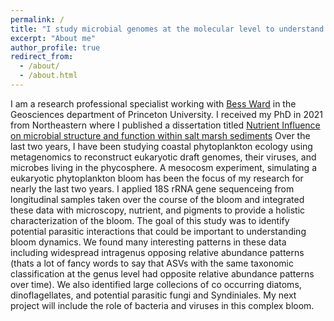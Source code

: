 ```yaml
---
permalink: /
title: "I study microbial genomes at the molecular level to understand how microbial communities influence the biogeochemistry of our planet"
excerpt: "About me"
author_profile: true
redirect_from: 
  - /about/
  - /about.html
---
```


I am a research professional specialist working with [Bess Ward](https://nitrogen.princeton.edu/) in the Geosciences department of Princeton University. I received my PhD in 2021 from Northeastern where I published a dissertation titled [Nutrient Influence on microbial structure and function within salt marsh sediments](https://web.archive.org/web/20220825211317id_/https://repository.library.northeastern.edu/files/neu:4f16j6858/fulltext.pdf)
Over the last two years, I have been studying coastal phytoplankton ecology using metagenomics to reconstruct eukaryotic draft genomes, their viruses, and microbes living in the phycosphere. A mesocosm experiment, simulating a eukaryotic phytoplankton bloom has been the focus of my research for nearly the last two years. I applied 18S rRNA gene sequenceing from longitudinal samples taken over the course of the bloom and integrated these data with microscopy, nutrient, and pigments to provide a holistic characterization of the bloom. The goal of this study was to identify potential parasitic interactions that could be important to understanding bloom dynamics. We found many interesting patterns in these data including widespread intragenus opposing relative abundance patterns (thats a lot of fancy words to say that ASVs with the same taxonomic classification at the genus level had opposite relative abundance patterns over time). We also identified large collecions of co occurring diatoms, dinoflagellates, and potential parasitic fungi and Syndiniales. My next project will include the role of bacteria and viruses in this complex bloom.  
